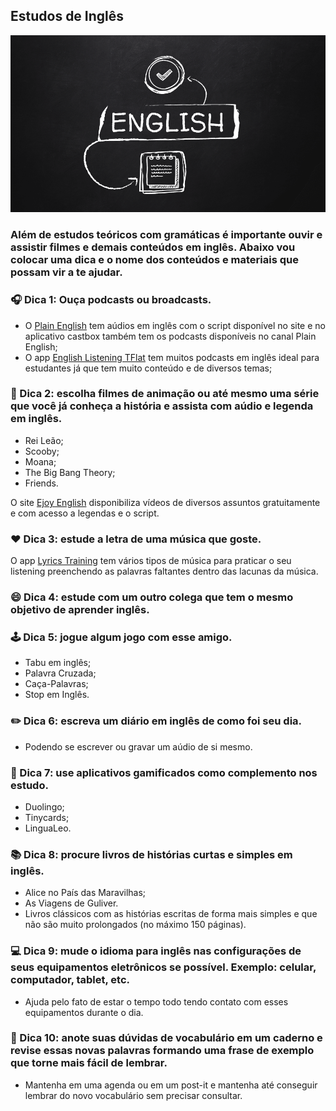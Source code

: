 ## Estudos de Inglês
<img src="https://github.com/Patricia-Bianca-Lana-Largura/English-studies/blob/master/Images/img1.png" width="950">

### Além de estudos teóricos com gramáticas é importante ouvir e assistir filmes e demais conteúdos em inglês. Abaixo vou colocar uma dica e o nome dos conteúdos e materiais que possam vir a te ajudar.

### :headphones: Dica 1: Ouça podcasts ou broadcasts.

- O [Plain English](https://plainenglish.com/) tem aúdios em inglês com o script disponível no site e no aplicativo castbox também tem os podcasts disponíveis no canal Plain English;
- O app [English Listening TFlat](https://play.google.com/store/apps/details?id=com.tflat.spotlight&hl=en_US) tem muitos podcasts em inglês ideal para estudantes já que tem muito conteúdo e de diversos temas;

### :movie_camera: Dica 2: escolha filmes de animação ou até mesmo uma série que você já conheça a história e assista com aúdio e legenda em inglês.
- Rei Leão;
- Scooby;
- Moana;
- The Big Bang Theory;
- Friends.

O site [Ejoy English](https://ejoy-english.com/go/category/tv-show/100001) disponibiliza vídeos de diversos assuntos gratuitamente e com acesso a legendas e o script.

### :heart: Dica 3: estude a letra de uma música que goste.

O app [Lyrics Training](https://lyricstraining.com/app) tem vários tipos de música para praticar o seu listening preenchendo as palavras faltantes dentro das lacunas da música.

### :smile: Dica 4: estude com um outro colega que tem o mesmo objetivo de aprender inglês.

### :joystick: Dica 5: jogue algum jogo com esse amigo.
- Tabu em inglês;
- Palavra Cruzada;
- Caça-Palavras;
- Stop em Inglês.

### :pencil2: Dica 6: escreva um diário em inglês de como foi seu dia.
- Podendo se escrever ou gravar um aúdio de si mesmo.

### :iphone: Dica 7: use aplicativos gamificados como complemento nos estudo.
- Duolingo;
- Tinycards;
- LinguaLeo.

### :books: Dica 8: procure livros de histórias curtas e simples em inglês.
- Alice no País das Maravilhas;
- As Viagens de Guliver.
- Livros clássicos com as histórias escritas de forma mais simples e que não são muito prolongados (no máximo 150 páginas).

### :computer: Dica 9: mude o idioma para inglês nas configurações de seus equipamentos eletrônicos se possível. Exemplo: celular, computador, tablet, etc.
- Ajuda pelo fato de estar o tempo todo tendo contato com esses equipamentos durante o dia.

### :notebook_with_decorative_cover: Dica 10: anote suas dúvidas de vocabulário em um caderno e revise essas novas palavras formando uma frase de exemplo que torne mais fácil de lembrar.
- Mantenha em uma agenda ou em um post-it e mantenha até conseguir lembrar do novo vocabulário sem precisar consultar.


